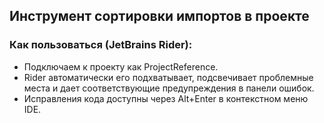 ## Инструмент сортировки импортов в проекте

### Как пользоваться (JetBrains Rider):
- Подключаем к проекту как ProjectReference.
- Rider автоматически его подхватывает, подсвечивает проблемные места и дает соответствующие предупреждения в панели ошибок.
- Исправления кода доступны через Alt+Enter в контекстном меню IDE.
